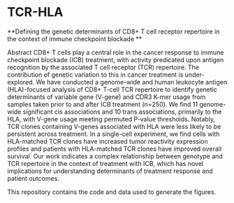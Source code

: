 # TCR-HLA

**Defining the genetic determinants of CD8+ T cell receptor repertoire in the context of immune checkpoint blockade
**

Abstract CD8+ T cells play a central role in the cancer response to immune checkpoint blockade (ICB) treatment, with activity predicated upon antigen recognition by the associated T cell receptor (TCR) repertoire. The contribution of genetic variation to this in cancer treatment is under-explored. We have conducted a genome-wide and human leukocyte antigen (HLA)-focused analysis of CD8+ T-cell TCR repertoire to identify genetic determinants of variable gene (V-gene) and CDR3 K-mer usage from samples taken prior to and after ICB treatment (n=250). We find 11 genome-wide significant cis associations and 10 trans associations, primarily to the HLA, with V-gene usage meeting permuted P-value thresholds. Notably, TCR clones containing V-genes associated with HLA were less likely to be persistent across treatment. In a single-cell experiment, we find cells with HLA-matched TCR clones have increased tumor reactivity expression profiles and patients with HLA-matched TCR clones have improved overall survival. Our work indicates a complex relationship between genotype and TCR repertoire in the context of treatment with ICB, which has novel implications for understanding determinants of treatment response and patient outcomes.

This repository contains the code and data used to generate the figures.

